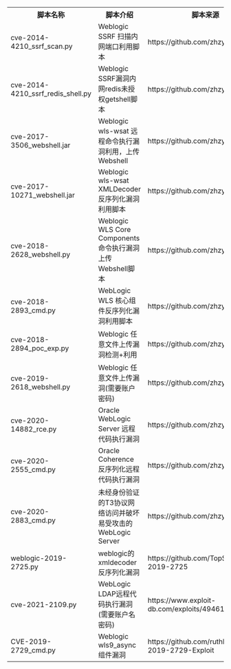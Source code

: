 <table>
<tr>
    <th>脚本名称</th>
    <th>脚本介绍</th>
    <th>脚本来源</th>
</tr>
<tr>
    <td>cve-2014-4210_ssrf_scan.py</td>
    <td>Weblogic SSRF 扫描内网端口利用脚本</td>
    <td>https://github.com/zhzyker/exphub</td>
</tr>
<tr>
    <td>cve-2014-4210_ssrf_redis_shell.py</td>
    <td>Weblogic SSRF漏洞内网redis未授权getshell脚本</td>
    <td>https://github.com/zhzyker/exphub</td>
</tr>
<tr>
    <td>cve-2017-3506_webshell.jar </td>
    <td>Weblogic wls-wsat 远程命令执行漏洞利用，上传Webshell</td>
    <td>https://github.com/zhzyker/exphub</td>
</tr>
<tr>
    <td>cve-2017-10271_webshell.jar </td>
    <td>Weblogic wls-wsat XMLDecoder 反序列化漏洞利用脚本</td>
    <td>https://github.com/zhzyker/exphub</td>
</tr>
<tr>
    <td>cve-2018-2628_webshell.py </td>
    <td>Weblogic WLS Core Components 命令执行漏洞上传Webshell脚本</td>
    <td>https://github.com/zhzyker/exphub</td>
</tr>
<tr>
    <td>cve-2018-2893_cmd.py </td>
    <td> WebLogic WLS 核心组件反序列化漏洞利用脚本</td>
    <td>https://github.com/zhzyker/exphub</td>
</tr>
<tr>
    <td>cve-2018-2894_poc_exp.py</td>
    <td>Weblogic 任意文件上传漏洞检测+利用</td>
    <td>https://github.com/zhzyker/exphub</td>
</tr>
<tr>
    <td>cve-2019-2618_webshell.py</td>
    <td>Weblogic 任意文件上传漏洞(需要账户密码)</td>
    <td>https://github.com/zhzyker/exphub</td>
</tr>
<tr>
    <td>cve-2020-14882_rce.py</td>
    <td>Oracle WebLogic Server 远程代码执行漏洞</td>
    <td>https://github.com/zhzyker/exphub</td>
</tr>
<tr>
    <td>cve-2020-2555_cmd.py</td>
    <td>Oracle Coherence 反序列化远程代码执行漏洞</td>
    <td>https://github.com/zhzyker/exphub</td>
</tr>
<tr>
    <td>cve-2020-2883_cmd.py</td>
    <td>未经身份验证的T3协议网络访问并破坏易受攻击的WebLogic Server</td>
    <td>https://github.com/zhzyker/exphub</td>
</tr>
<tr>
    <td>weblogic-2019-2725.py</td>
    <td>weblogic的xmldecoder反序列化漏洞</td>
    <td>https://github.com/TopScrew/CVE-2019-2725</td>
</tr>
<tr>
    <td>cve-2021-2109.py</td>
    <td>WebLogic LDAP远程代码执行漏洞(需要账户名密码)</td>
    <td>https://www.exploit-db.com/exploits/49461</td>
</tr>
<tr>
    <td>CVE-2019-2729_cmd.py</td>
    <td>Weblogic wls9_async组件漏洞</td>
    <td>https://github.com/ruthlezs/CVE-2019-2729-Exploit</td>
</tr> 
</table>

